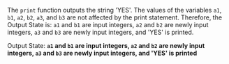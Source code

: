 The `print` function outputs the string 'YES'. The values of the variables `a1`, `b1`, `a2`, `b2`, `a3`, and `b3` are not affected by the print statement. Therefore, the Output State is: `a1` and `b1` are input integers, `a2` and `b2` are newly input integers, `a3` and `b3` are newly input integers, and 'YES' is printed.

Output State: **`a1` and `b1` are input integers, `a2` and `b2` are newly input integers, `a3` and `b3` are newly input integers, and 'YES' is printed**